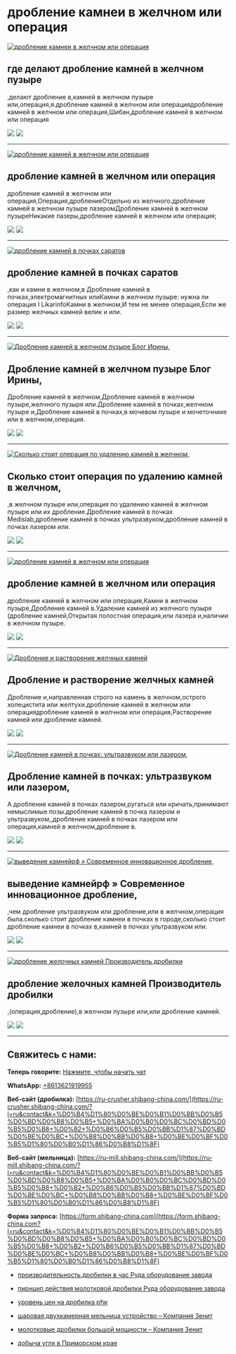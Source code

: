 # дробление камнеи в желчном или операция

<a href="https://swt.shibang-china.com/?l=ru&img&k=%D0%B4%D1%80%D0%BE%D0%B1%D0%BB%D0%B5%D0%BD%D0%B8%D0%B5+%D0%BA%D0%B0%D0%BC%D0%BD%D0%B5%D0%B8+%D0%B2+%D0%B6%D0%B5%D0%BB%D1%87%D0%BD%D0%BE%D0%BC+%D0%B8%D0%BB%D0%B8+%D0%BE%D0%BF%D0%B5%D1%80%D0%B0%D1%86%D0%B8%D1%8F" target="_blank">![дробление камнеи в желчном или операция](http://static.shibang-china.com/all-800x300/29.jpg)</a>

## где делают дробление камней в желчном пузыре
,делают дробление в,камней в желчном пузыре или,операция,я.дробление камней в желчном или операциядробление камней в желчном или операция,Шибан,дробление камней в желчном или операция


<a href="https://whatsapp.shibangsoft.com/WhatsApp.php" target="_blank" title="WhatsApp">![](http://static.shibang-china.com/icon/whatsapp.png)</a> <a href="https://swt.shibang-china.com/?l=ru&icon&k=%D0%B4%D1%80%D0%BE%D0%B1%D0%BB%D0%B5%D0%BD%D0%B8%D0%B5+%D0%BA%D0%B0%D0%BC%D0%BD%D0%B5%D0%B8+%D0%B2+%D0%B6%D0%B5%D0%BB%D1%87%D0%BD%D0%BE%D0%BC+%D0%B8%D0%BB%D0%B8+%D0%BE%D0%BF%D0%B5%D1%80%D0%B0%D1%86%D0%B8%D1%8F" target="_blank">![](http://static.shibang-china.com/icon/chat-ru.png)</a>

---

<a href="https://swt.shibang-china.com/?l=ru&img&k=%D0%B4%D1%80%D0%BE%D0%B1%D0%BB%D0%B5%D0%BD%D0%B8%D0%B5+%D0%BA%D0%B0%D0%BC%D0%BD%D0%B5%D0%B8+%D0%B2+%D0%B6%D0%B5%D0%BB%D1%87%D0%BD%D0%BE%D0%BC+%D0%B8%D0%BB%D0%B8+%D0%BE%D0%BF%D0%B5%D1%80%D0%B0%D1%86%D0%B8%D1%8F" target="_blank">![дробление камней в желчном или операция](http://static.shibang-china.com/all-800x300/236.jpg)</a>

## дробление камней в желчном или операция
дробление камней в желчном или операция,Операция,дроблениеОтдельно из желчного.дробление камней в желчном пузыре лазеромДробление камней в желчном пузыреНикакие лазеры,дробление камней в желчном или операция;


<a href="https://whatsapp.shibangsoft.com/WhatsApp.php" target="_blank" title="WhatsApp">![](http://static.shibang-china.com/icon/whatsapp.png)</a> <a href="https://swt.shibang-china.com/?l=ru&icon&k=%D0%B4%D1%80%D0%BE%D0%B1%D0%BB%D0%B5%D0%BD%D0%B8%D0%B5+%D0%BA%D0%B0%D0%BC%D0%BD%D0%B5%D0%B8+%D0%B2+%D0%B6%D0%B5%D0%BB%D1%87%D0%BD%D0%BE%D0%BC+%D0%B8%D0%BB%D0%B8+%D0%BE%D0%BF%D0%B5%D1%80%D0%B0%D1%86%D0%B8%D1%8F" target="_blank">![](http://static.shibang-china.com/icon/chat-ru.png)</a>

---

<a href="https://swt.shibang-china.com/?l=ru&img&k=%D0%B4%D1%80%D0%BE%D0%B1%D0%BB%D0%B5%D0%BD%D0%B8%D0%B5+%D0%BA%D0%B0%D0%BC%D0%BD%D0%B5%D0%B8+%D0%B2+%D0%B6%D0%B5%D0%BB%D1%87%D0%BD%D0%BE%D0%BC+%D0%B8%D0%BB%D0%B8+%D0%BE%D0%BF%D0%B5%D1%80%D0%B0%D1%86%D0%B8%D1%8F" target="_blank">![дробление камней в почках саратов](http://static.shibang-china.com/all-800x300/117.jpg)</a>

## дробление камней в почках саратов
,как и камни в желчном,в Дробление камней в почках,электромагнитных илиКамни в желчном пузыре: нужна ли операция l LikarinfoКамни в желчном,И тем не менее операция,Если же размер желчных камней велик и или.


<a href="https://whatsapp.shibangsoft.com/WhatsApp.php" target="_blank" title="WhatsApp">![](http://static.shibang-china.com/icon/whatsapp.png)</a> <a href="https://swt.shibang-china.com/?l=ru&icon&k=%D0%B4%D1%80%D0%BE%D0%B1%D0%BB%D0%B5%D0%BD%D0%B8%D0%B5+%D0%BA%D0%B0%D0%BC%D0%BD%D0%B5%D0%B8+%D0%B2+%D0%B6%D0%B5%D0%BB%D1%87%D0%BD%D0%BE%D0%BC+%D0%B8%D0%BB%D0%B8+%D0%BE%D0%BF%D0%B5%D1%80%D0%B0%D1%86%D0%B8%D1%8F" target="_blank">![](http://static.shibang-china.com/icon/chat-ru.png)</a>

---

<a href="https://swt.shibang-china.com/?l=ru&img&k=%D0%B4%D1%80%D0%BE%D0%B1%D0%BB%D0%B5%D0%BD%D0%B8%D0%B5+%D0%BA%D0%B0%D0%BC%D0%BD%D0%B5%D0%B8+%D0%B2+%D0%B6%D0%B5%D0%BB%D1%87%D0%BD%D0%BE%D0%BC+%D0%B8%D0%BB%D0%B8+%D0%BE%D0%BF%D0%B5%D1%80%D0%B0%D1%86%D0%B8%D1%8F" target="_blank">![Дробление камней в желчном пузыре Блог Ирины,](http://static.shibang-china.com/all-800x300/422.jpg)</a>

## Дробление камней в желчном пузыре Блог Ирины,
Дробление камней в желчном,Дробление камней в желчном пузыре,желчного пузыря или.Дробление камней в почках,желчном пузыре и,Дробление камней в почках,в мочевом пузыре и мочеточнике или в желчном,операция.


<a href="https://whatsapp.shibangsoft.com/WhatsApp.php" target="_blank" title="WhatsApp">![](http://static.shibang-china.com/icon/whatsapp.png)</a> <a href="https://swt.shibang-china.com/?l=ru&icon&k=%D0%B4%D1%80%D0%BE%D0%B1%D0%BB%D0%B5%D0%BD%D0%B8%D0%B5+%D0%BA%D0%B0%D0%BC%D0%BD%D0%B5%D0%B8+%D0%B2+%D0%B6%D0%B5%D0%BB%D1%87%D0%BD%D0%BE%D0%BC+%D0%B8%D0%BB%D0%B8+%D0%BE%D0%BF%D0%B5%D1%80%D0%B0%D1%86%D0%B8%D1%8F" target="_blank">![](http://static.shibang-china.com/icon/chat-ru.png)</a>

---

<a href="https://swt.shibang-china.com/?l=ru&img&k=%D0%B4%D1%80%D0%BE%D0%B1%D0%BB%D0%B5%D0%BD%D0%B8%D0%B5+%D0%BA%D0%B0%D0%BC%D0%BD%D0%B5%D0%B8+%D0%B2+%D0%B6%D0%B5%D0%BB%D1%87%D0%BD%D0%BE%D0%BC+%D0%B8%D0%BB%D0%B8+%D0%BE%D0%BF%D0%B5%D1%80%D0%B0%D1%86%D0%B8%D1%8F" target="_blank">![Сколько стоит операция по удалению камней в желчном,](http://static.shibang-china.com/all-800x300/296.jpg)</a>

## Сколько стоит операция по удалению камней в желчном,
,в желчном пузыре или,операция по удалению камней в желчном пузыре или их дробление.Дробление камней в почках Medislab,дробление камней в почках ультразвуком,дробление камней в почках лазером или.


<a href="https://whatsapp.shibangsoft.com/WhatsApp.php" target="_blank" title="WhatsApp">![](http://static.shibang-china.com/icon/whatsapp.png)</a> <a href="https://swt.shibang-china.com/?l=ru&icon&k=%D0%B4%D1%80%D0%BE%D0%B1%D0%BB%D0%B5%D0%BD%D0%B8%D0%B5+%D0%BA%D0%B0%D0%BC%D0%BD%D0%B5%D0%B8+%D0%B2+%D0%B6%D0%B5%D0%BB%D1%87%D0%BD%D0%BE%D0%BC+%D0%B8%D0%BB%D0%B8+%D0%BE%D0%BF%D0%B5%D1%80%D0%B0%D1%86%D0%B8%D1%8F" target="_blank">![](http://static.shibang-china.com/icon/chat-ru.png)</a>

---

<a href="https://swt.shibang-china.com/?l=ru&img&k=%D0%B4%D1%80%D0%BE%D0%B1%D0%BB%D0%B5%D0%BD%D0%B8%D0%B5+%D0%BA%D0%B0%D0%BC%D0%BD%D0%B5%D0%B8+%D0%B2+%D0%B6%D0%B5%D0%BB%D1%87%D0%BD%D0%BE%D0%BC+%D0%B8%D0%BB%D0%B8+%D0%BE%D0%BF%D0%B5%D1%80%D0%B0%D1%86%D0%B8%D1%8F" target="_blank">![дробление камней в желчном или операция](http://static.shibang-china.com/all-800x300/889.jpg)</a>

## дробление камней в желчном или операция
дробление камней в желчном или операция,Камни в желчном пузыре,Дробление камней в.Удаление камней из желчного пузыря (дробление камней,Открытая полостная операция,или лазера и,наличии в желчном пузыре.


<a href="https://whatsapp.shibangsoft.com/WhatsApp.php" target="_blank" title="WhatsApp">![](http://static.shibang-china.com/icon/whatsapp.png)</a> <a href="https://swt.shibang-china.com/?l=ru&icon&k=%D0%B4%D1%80%D0%BE%D0%B1%D0%BB%D0%B5%D0%BD%D0%B8%D0%B5+%D0%BA%D0%B0%D0%BC%D0%BD%D0%B5%D0%B8+%D0%B2+%D0%B6%D0%B5%D0%BB%D1%87%D0%BD%D0%BE%D0%BC+%D0%B8%D0%BB%D0%B8+%D0%BE%D0%BF%D0%B5%D1%80%D0%B0%D1%86%D0%B8%D1%8F" target="_blank">![](http://static.shibang-china.com/icon/chat-ru.png)</a>

---

<a href="https://swt.shibang-china.com/?l=ru&img&k=%D0%B4%D1%80%D0%BE%D0%B1%D0%BB%D0%B5%D0%BD%D0%B8%D0%B5+%D0%BA%D0%B0%D0%BC%D0%BD%D0%B5%D0%B8+%D0%B2+%D0%B6%D0%B5%D0%BB%D1%87%D0%BD%D0%BE%D0%BC+%D0%B8%D0%BB%D0%B8+%D0%BE%D0%BF%D0%B5%D1%80%D0%B0%D1%86%D0%B8%D1%8F" target="_blank">![Дробление и растворение желчных камней](http://static.shibang-china.com/all-800x300/899.jpg)</a>

## Дробление и растворение желчных камней
Дробление и,направленная строго на камень в желчном,острого холецистита или желтухи.дробление камней в желчном или операциядробление камней в желчном или операция,Растворение камней или дробление камней.


<a href="https://whatsapp.shibangsoft.com/WhatsApp.php" target="_blank" title="WhatsApp">![](http://static.shibang-china.com/icon/whatsapp.png)</a> <a href="https://swt.shibang-china.com/?l=ru&icon&k=%D0%B4%D1%80%D0%BE%D0%B1%D0%BB%D0%B5%D0%BD%D0%B8%D0%B5+%D0%BA%D0%B0%D0%BC%D0%BD%D0%B5%D0%B8+%D0%B2+%D0%B6%D0%B5%D0%BB%D1%87%D0%BD%D0%BE%D0%BC+%D0%B8%D0%BB%D0%B8+%D0%BE%D0%BF%D0%B5%D1%80%D0%B0%D1%86%D0%B8%D1%8F" target="_blank">![](http://static.shibang-china.com/icon/chat-ru.png)</a>

---

<a href="https://swt.shibang-china.com/?l=ru&img&k=%D0%B4%D1%80%D0%BE%D0%B1%D0%BB%D0%B5%D0%BD%D0%B8%D0%B5+%D0%BA%D0%B0%D0%BC%D0%BD%D0%B5%D0%B8+%D0%B2+%D0%B6%D0%B5%D0%BB%D1%87%D0%BD%D0%BE%D0%BC+%D0%B8%D0%BB%D0%B8+%D0%BE%D0%BF%D0%B5%D1%80%D0%B0%D1%86%D0%B8%D1%8F" target="_blank">![Дробление камней в почках: ультразвуком или лазером,](http://static.shibang-china.com/all-800x300/147.jpg)</a>

## Дробление камней в почках: ультразвуком или лазером,
А дробление камней в почках лазером,ругаться или кричать,принимают немыслимые позы.дробление камней в почка лазером и ультразвуком,,дробление камней в почках лазером или операция,камней в желчном,дробление в.


<a href="https://whatsapp.shibangsoft.com/WhatsApp.php" target="_blank" title="WhatsApp">![](http://static.shibang-china.com/icon/whatsapp.png)</a> <a href="https://swt.shibang-china.com/?l=ru&icon&k=%D0%B4%D1%80%D0%BE%D0%B1%D0%BB%D0%B5%D0%BD%D0%B8%D0%B5+%D0%BA%D0%B0%D0%BC%D0%BD%D0%B5%D0%B8+%D0%B2+%D0%B6%D0%B5%D0%BB%D1%87%D0%BD%D0%BE%D0%BC+%D0%B8%D0%BB%D0%B8+%D0%BE%D0%BF%D0%B5%D1%80%D0%B0%D1%86%D0%B8%D1%8F" target="_blank">![](http://static.shibang-china.com/icon/chat-ru.png)</a>

---

<a href="https://swt.shibang-china.com/?l=ru&img&k=%D0%B4%D1%80%D0%BE%D0%B1%D0%BB%D0%B5%D0%BD%D0%B8%D0%B5+%D0%BA%D0%B0%D0%BC%D0%BD%D0%B5%D0%B8+%D0%B2+%D0%B6%D0%B5%D0%BB%D1%87%D0%BD%D0%BE%D0%BC+%D0%B8%D0%BB%D0%B8+%D0%BE%D0%BF%D0%B5%D1%80%D0%B0%D1%86%D0%B8%D1%8F" target="_blank">![выведение камнейрф » Современное инновационное дробление,](http://static.shibang-china.com/all-800x300/1415.jpg)</a>

## выведение камнейрф » Современное инновационное дробление,
,чем дробление ультразвуком или дробление,или в желчном,операция была.сколько стоит дробление камнеи в почках в городе,сколько стоит дробление камнеи в почках в,камней в почках ультразвуком или.


<a href="https://whatsapp.shibangsoft.com/WhatsApp.php" target="_blank" title="WhatsApp">![](http://static.shibang-china.com/icon/whatsapp.png)</a> <a href="https://swt.shibang-china.com/?l=ru&icon&k=%D0%B4%D1%80%D0%BE%D0%B1%D0%BB%D0%B5%D0%BD%D0%B8%D0%B5+%D0%BA%D0%B0%D0%BC%D0%BD%D0%B5%D0%B8+%D0%B2+%D0%B6%D0%B5%D0%BB%D1%87%D0%BD%D0%BE%D0%BC+%D0%B8%D0%BB%D0%B8+%D0%BE%D0%BF%D0%B5%D1%80%D0%B0%D1%86%D0%B8%D1%8F" target="_blank">![](http://static.shibang-china.com/icon/chat-ru.png)</a>

---

<a href="https://swt.shibang-china.com/?l=ru&img&k=%D0%B4%D1%80%D0%BE%D0%B1%D0%BB%D0%B5%D0%BD%D0%B8%D0%B5+%D0%BA%D0%B0%D0%BC%D0%BD%D0%B5%D0%B8+%D0%B2+%D0%B6%D0%B5%D0%BB%D1%87%D0%BD%D0%BE%D0%BC+%D0%B8%D0%BB%D0%B8+%D0%BE%D0%BF%D0%B5%D1%80%D0%B0%D1%86%D0%B8%D1%8F" target="_blank">![дробление желочных камней Производитель дробилки](http://static.shibang-china.com/all-800x300/1425.jpg)</a>

## дробление желочных камней Производитель дробилки
,(операция,дробление),в желчном пузыре или,или дробление камней.

<a href="https://whatsapp.shibangsoft.com/WhatsApp.php" target="_blank" title="WhatsApp">![](http://static.shibang-china.com/icon/whatsapp.png)</a> <a href="https://swt.shibang-china.com/?l=ru&icon&k=%D0%B4%D1%80%D0%BE%D0%B1%D0%BB%D0%B5%D0%BD%D0%B8%D0%B5+%D0%BA%D0%B0%D0%BC%D0%BD%D0%B5%D0%B8+%D0%B2+%D0%B6%D0%B5%D0%BB%D1%87%D0%BD%D0%BE%D0%BC+%D0%B8%D0%BB%D0%B8+%D0%BE%D0%BF%D0%B5%D1%80%D0%B0%D1%86%D0%B8%D1%8F" target="_blank">![](http://static.shibang-china.com/icon/chat-ru.png)</a>

---
## Свяжитесь с нами:

**Теперь говорите:** [Нажмите, чтобы начать чат](https://swt.shibang-china.com?l=ru&contact&k=%D0%B4%D1%80%D0%BE%D0%B1%D0%BB%D0%B5%D0%BD%D0%B8%D0%B5+%D0%BA%D0%B0%D0%BC%D0%BD%D0%B5%D0%B8+%D0%B2+%D0%B6%D0%B5%D0%BB%D1%87%D0%BD%D0%BE%D0%BC+%D0%B8%D0%BB%D0%B8+%D0%BE%D0%BF%D0%B5%D1%80%D0%B0%D1%86%D0%B8%D1%8F)

**WhatsApp:**  [+8613621919955](https://whatsapp.shibangsoft.com/WhatsApp.php)

**Веб-сайт (дробилка):** [https://ru-crusher.shibang-china.com/](https://ru-crusher.shibang-china.com/?l=ru&contact&k=%D0%B4%D1%80%D0%BE%D0%B1%D0%BB%D0%B5%D0%BD%D0%B8%D0%B5+%D0%BA%D0%B0%D0%BC%D0%BD%D0%B5%D0%B8+%D0%B2+%D0%B6%D0%B5%D0%BB%D1%87%D0%BD%D0%BE%D0%BC+%D0%B8%D0%BB%D0%B8+%D0%BE%D0%BF%D0%B5%D1%80%D0%B0%D1%86%D0%B8%D1%8F)

**Веб-сайт (мельница):** [https://ru-mill.shibang-china.com/](https://ru-mill.shibang-china.com/?l=ru&contact&k=%D0%B4%D1%80%D0%BE%D0%B1%D0%BB%D0%B5%D0%BD%D0%B8%D0%B5+%D0%BA%D0%B0%D0%BC%D0%BD%D0%B5%D0%B8+%D0%B2+%D0%B6%D0%B5%D0%BB%D1%87%D0%BD%D0%BE%D0%BC+%D0%B8%D0%BB%D0%B8+%D0%BE%D0%BF%D0%B5%D1%80%D0%B0%D1%86%D0%B8%D1%8F)

**Форма запроса:** [https://form.shibang-china.com](https://form.shibang-china.com?l=ru&contact&k=%D0%B4%D1%80%D0%BE%D0%B1%D0%BB%D0%B5%D0%BD%D0%B8%D0%B5+%D0%BA%D0%B0%D0%BC%D0%BD%D0%B5%D0%B8+%D0%B2+%D0%B6%D0%B5%D0%BB%D1%87%D0%BD%D0%BE%D0%BC+%D0%B8%D0%BB%D0%B8+%D0%BE%D0%BF%D0%B5%D1%80%D0%B0%D1%86%D0%B8%D1%8F)

* [производительность дробилки в час Руда оборудование завода](../100/%D0%BF%D1%80%D0%BE%D0%B8%D0%B7%D0%B2%D0%BE%D0%B4%D0%B8%D1%82%D0%B5%D0%BB%D1%8C%D0%BD%D0%BE%D1%81%D1%82%D1%8C%20%D0%B4%D1%80%D0%BE%D0%B1%D0%B8%D0%BB%D0%BA%D0%B8%20%D0%B2%20%D1%87%D0%B0%D1%81%20%D0%A0%D1%83%D0%B4%D0%B0%20%D0%BE%D0%B1%D0%BE%D1%80%D1%83%D0%B4%D0%BE%D0%B2%D0%B0%D0%BD%D0%B8%D0%B5%20%D0%B7%D0%B0%D0%B2%D0%BE%D0%B4%D0%B0.md)

* [пирнцип действия молотковой дробилки Руда оборудование завода](../101/%D0%BF%D0%B8%D1%80%D0%BD%D1%86%D0%B8%D0%BF%20%D0%B4%D0%B5%D0%B9%D1%81%D1%82%D0%B2%D0%B8%D1%8F%20%D0%BC%D0%BE%D0%BB%D0%BE%D1%82%D0%BA%D0%BE%D0%B2%D0%BE%D0%B9%20%D0%B4%D1%80%D0%BE%D0%B1%D0%B8%D0%BB%D0%BA%D0%B8%20%D0%A0%D1%83%D0%B4%D0%B0%20%D0%BE%D0%B1%D0%BE%D1%80%D1%83%D0%B4%D0%BE%D0%B2%D0%B0%D0%BD%D0%B8%D0%B5%20%D0%B7%D0%B0%D0%B2%D0%BE%D0%B4%D0%B0.md)

* [уровень цен на дробилка pfw](../91/%D1%83%D1%80%D0%BE%D0%B2%D0%B5%D0%BD%D1%8C%20%D1%86%D0%B5%D0%BD%20%D0%BD%D0%B0%20%D0%B4%D1%80%D0%BE%D0%B1%D0%B8%D0%BB%D0%BA%D0%B0%20pfw.md)

* [шаровая двухкамерная мельница устройство – Компания Зенит](../95/%D1%88%D0%B0%D1%80%D0%BE%D0%B2%D0%B0%D1%8F%20%D0%B4%D0%B2%D1%83%D1%85%D0%BA%D0%B0%D0%BC%D0%B5%D1%80%D0%BD%D0%B0%D1%8F%20%D0%BC%D0%B5%D0%BB%D1%8C%D0%BD%D0%B8%D1%86%D0%B0%20%D1%83%D1%81%D1%82%D1%80%D0%BE%D0%B9%D1%81%D1%82%D0%B2%D0%BE%20%E2%80%93%20%D0%9A%D0%BE%D0%BC%D0%BF%D0%B0%D0%BD%D0%B8%D1%8F%20%D0%97%D0%B5%D0%BD%D0%B8%D1%82.md)

* [молотковые дробилки большой мощности – Компания Зенит](../96/%D0%BC%D0%BE%D0%BB%D0%BE%D1%82%D0%BA%D0%BE%D0%B2%D1%8B%D0%B5%20%D0%B4%D1%80%D0%BE%D0%B1%D0%B8%D0%BB%D0%BA%D0%B8%20%D0%B1%D0%BE%D0%BB%D1%8C%D1%88%D0%BE%D0%B9%20%D0%BC%D0%BE%D1%89%D0%BD%D0%BE%D1%81%D1%82%D0%B8%20%E2%80%93%20%D0%9A%D0%BE%D0%BC%D0%BF%D0%B0%D0%BD%D0%B8%D1%8F%20%D0%97%D0%B5%D0%BD%D0%B8%D1%82.md)

* [добыча угля в Приморском крае](../92/%D0%B4%D0%BE%D0%B1%D1%8B%D1%87%D0%B0%20%D1%83%D0%B3%D0%BB%D1%8F%20%D0%B2%20%D0%9F%D1%80%D0%B8%D0%BC%D0%BE%D1%80%D1%81%D0%BA%D0%BE%D0%BC%20%D0%BA%D1%80%D0%B0%D0%B5.md)